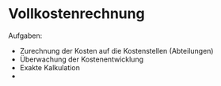 # Vollkostenrechnung

Aufgaben: 

- Zurechnung der Kosten auf die Kostenstellen (Abteilungen)
- Überwachung der Kostenentwicklung
- Exakte Kalkulation
- 

